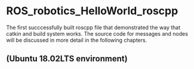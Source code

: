 # ROS_robotics_HelloWorld_roscpp
The first succcessfully built roscpp file that demonstrated the way that catkin and build system works. 
The source code for messages and nodes will be discussed in more detail in the following chapters.
## (Ubuntu 18.02LTS environment)

